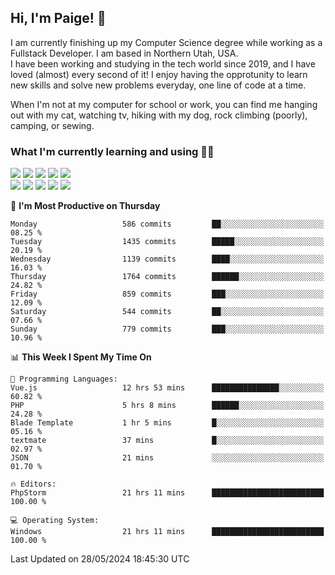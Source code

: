 ## Hi, I'm Paige! :vulcan_salute:

I am currently finishing up my Computer Science degree while working as a Fullstack Developer. I am based in Northern Utah, USA. \
I have been working and studying in the tech world since 2019, and I have loved (almost) every second of it! I enjoy having the opprotunity to learn new skills and solve new problems everyday, one line of code at a time.  

When I'm not at my computer for school or work, you can find me hanging out with my cat, watching tv, hiking with my dog, rock climbing (poorly), camping, or sewing.  

### What I'm currently learning and using :woman_technologist:
![](https://img.shields.io/badge/Laravel-FF2D20?style=for-the-badge&logo=laravel&logoColor=white) 
![](https://img.shields.io/badge/PHP-777BB4?style=for-the-badge&logo=php&logoColor=white)
![](https://img.shields.io/badge/Vue.js-35495E?style=for-the-badge&logo=vuedotjs&logoColor=4FC08D) 
![](https://img.shields.io/badge/MySQL-005C84?style=for-the-badge&logo=mysql&logoColor=white) 
![](https://img.shields.io/badge/Tailwind_CSS-38B2AC?style=for-the-badge&logo=tailwind-css&logoColor=white) \
![](https://img.shields.io/badge/Python-FFD43B?style=for-the-badge&logo=python&logoColor=blue)
![](https://img.shields.io/badge/Django-092E20?style=for-the-badge&logo=django&logoColor=green)
![](https://img.shields.io/badge/Kotlin-0095D5?&style=for-the-badge&logo=kotlin&logoColor=white)
![](https://img.shields.io/badge/Java-ED8B00?style=for-the-badge&logo=java&logoColor=white)
![](https://img.shields.io/badge/Haskell-5D4F85?style=for-the-badge&logo=haskell&logoColor=white) 

<!--START_SECTION:waka-->
📅 **I'm Most Productive on Thursday** 

```text
Monday                   586 commits         ██░░░░░░░░░░░░░░░░░░░░░░░   08.25 % 
Tuesday                  1435 commits        █████░░░░░░░░░░░░░░░░░░░░   20.19 % 
Wednesday                1139 commits        ████░░░░░░░░░░░░░░░░░░░░░   16.03 % 
Thursday                 1764 commits        ██████░░░░░░░░░░░░░░░░░░░   24.82 % 
Friday                   859 commits         ███░░░░░░░░░░░░░░░░░░░░░░   12.09 % 
Saturday                 544 commits         ██░░░░░░░░░░░░░░░░░░░░░░░   07.66 % 
Sunday                   779 commits         ███░░░░░░░░░░░░░░░░░░░░░░   10.96 % 
```


📊 **This Week I Spent My Time On** 

```text
💬 Programming Languages: 
Vue.js                   12 hrs 53 mins      ███████████████░░░░░░░░░░   60.82 % 
PHP                      5 hrs 8 mins        ██████░░░░░░░░░░░░░░░░░░░   24.28 % 
Blade Template           1 hr 5 mins         █░░░░░░░░░░░░░░░░░░░░░░░░   05.16 % 
textmate                 37 mins             █░░░░░░░░░░░░░░░░░░░░░░░░   02.97 % 
JSON                     21 mins             ░░░░░░░░░░░░░░░░░░░░░░░░░   01.70 % 

🔥 Editors: 
PhpStorm                 21 hrs 11 mins      █████████████████████████   100.00 % 

💻 Operating System: 
Windows                  21 hrs 11 mins      █████████████████████████   100.00 % 
```


 Last Updated on 28/05/2024 18:45:30 UTC
<!--END_SECTION:waka-->
